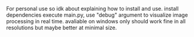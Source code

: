 For personal use so idk about explaining how to install and use.
install dependencies
execute main.py, use "debug" argument to visualize image processing in real time.
avaliable on windows only
should work fine in all resolutions but maybe better at minimal size.

